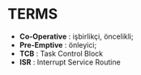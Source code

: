 # TERMS
- **Co-Operative** : işbirlikçi, öncelikli;
- **Pre-Emptive** : önleyici;
- **TCB** : Task Control Block
- **ISR** : Interrupt Service Routine